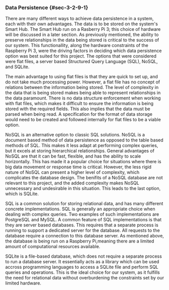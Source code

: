 ### Data Persistence {#sec-3-2-9-1}

There are many different ways to achieve data persistence in a system, each with their own 
advantages. The data is to be stored on the system's Smart Hub.  The Smart Hub run on a Rasberry Pi
3; this choice of hardware will be discussed in a later section. As previously mentioned, the 
ability to preserve relationships in the data being stored is critical to the success of our system.
This functionallity, along the hardware constraints of the Raspberry Pi 3, were the driving factors
in deciding which data persistence option was best suited for this project. The options that were 
considered were flat files, a server based Structured Query Language (SQL), NoSQL, and SQLite.

The main advantage to using flat files is that they are quick to set up, and do not take much 
processing power. However, a flat file has no concept of relations between the information being 
stored. The level of complexity in the data that is being stored makes being able to represent 
relationships in the data paramount. There is no data structure enforcement when working with flat
files, which makes it difficult to ensure the information is being stored with the required fields.
This also implies that the data must be parsed when being read. A specification for the format of
data storage would need to be created and followed internally for flat files to be a viable option.    

NoSQL is an alternative option to classic SQL solutions. NoSQL is a document based method of data
persistence as opposed to the table based methods of SQL. This makes it less adapt at performing 
complex queries, but it excels at storing hierarchical relationships. General advantages of NoSQL 
are that it can be fast, flexible, and has the ability to scale horizontally. This has made it a 
popular choice for situations where there is big data movement or response time is critical. 
However, the less rigid nature of NoSQL can present a higher level of complexity, which complicates 
the database design. The benifits of a NoSQL database are not relevant to this project, and the 
added complexity makes NoSQL unnecessary and undesirable in this situation. This leads to the last
option, which is SQLite.

SQL is a common solution for storing relational data, and has many different concrete 
implementations. SQL is generally an appropriate choice when dealing with complex queries. Two
examples of such implementations are PostgreSQL and MySQL. A common feature of SQL implementations 
is that they are server based databases. This requires that a separate process is running to support
a dedicated server for the database. All requests to the database require a connection to this 
database server. As mentioned above, the database is being run on a Raspberry Pi,meaning there are a
limited amount of computational resources available. 

SQLite is a file-based database, which does not require a separate process to run a database server.
It essentially acts as a library which can be used accross programming languages to access a SQLite
file and perform SQL queries and operations. This is the ideal choice for our system, as it fulfills
the need for relational data without overburdening the constraints set by our limited hardware.


